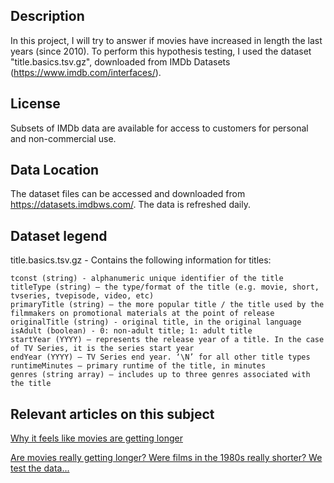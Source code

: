 ## Description
In this project, I will try to answer if movies have increased in length the last years (since 2010).
To perform this hypothesis testing, I used the dataset "title.basics.tsv.gz", downloaded from IMDb Datasets (https://www.imdb.com/interfaces/).

## License
Subsets of IMDb data are available for access to customers for personal and non-commercial use. 

## Data Location
The dataset files can be accessed and downloaded from https://datasets.imdbws.com/. The data is refreshed daily.

## Dataset legend
title.basics.tsv.gz - Contains the following information for titles:

    tconst (string) - alphanumeric unique identifier of the title
    titleType (string) – the type/format of the title (e.g. movie, short, tvseries, tvepisode, video, etc)
    primaryTitle (string) – the more popular title / the title used by the filmmakers on promotional materials at the point of release
    originalTitle (string) - original title, in the original language
    isAdult (boolean) - 0: non-adult title; 1: adult title
    startYear (YYYY) – represents the release year of a title. In the case of TV Series, it is the series start year
    endYear (YYYY) – TV Series end year. ‘\N’ for all other title types
    runtimeMinutes – primary runtime of the title, in minutes
    genres (string array) – includes up to three genres associated with the title

## Relevant articles on this subject
[Why it feels like movies are getting longer](https://edition.cnn.com/2022/02/06/entertainment/movie-runtimes-longer-mcu-batman-oscar-bait-cec/index.html)

[Are movies really getting longer? Were films in the 1980s really shorter? We test the data... ](https://www.whattowatch.com/features/are-movies-really-getting-longer)
